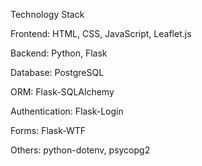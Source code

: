 Technology Stack

Frontend: HTML, CSS, JavaScript, Leaflet.js

Backend: Python, Flask

Database: PostgreSQL

ORM: Flask-SQLAlchemy

Authentication: Flask-Login

Forms: Flask-WTF

Others: python-dotenv, psycopg2
